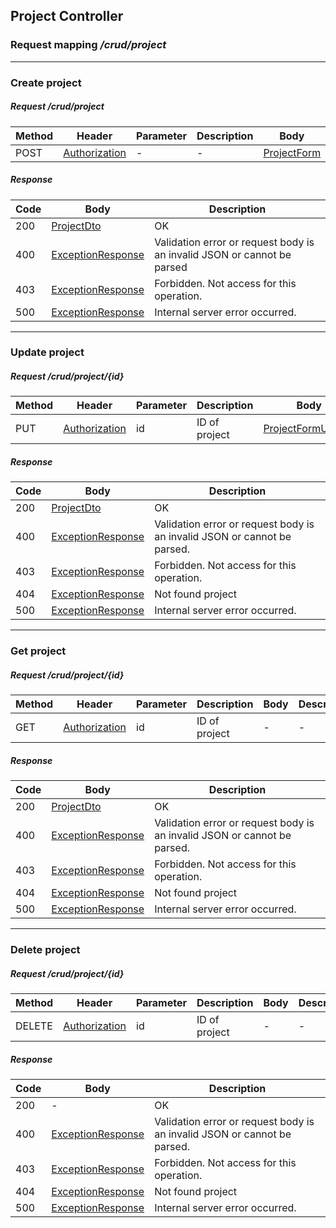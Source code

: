 ## Project Controller
### Request mapping <em>/crud/project</em>

___
### Create project
##### Request /crud/project
Method | Header | Parameter | Description | Body | Description
------------ | -------------  | ------------- | ------------- | ------------- | -------------
POST | [Authorization](../../model/user/AuthenticationUser.md) | - | - | [ProjectForm](../../model/project/ProjectForm.md) | - 

##### Response
Code | Body | Description
------------ | ------------- | -------------
200 | [ProjectDto](../../model/project/ProjectDto.md) | OK
400 | [ExceptionResponse](../../model/ExceptionResponse.md) | Validation error or request body is an invalid JSON or cannot be parsed
403 | [ExceptionResponse](../../model/ExceptionResponse.md) | Forbidden. Not access for this operation.
500 | [ExceptionResponse](../../model/ExceptionResponse.md) | Internal server error occurred.

___
### Update project
##### Request /crud/project/{id}
Method | Header | Parameter | Description | Body | Description
------------ | -------------  | ------------- | ------------- | ------------- | -------------
PUT | [Authorization](../../model/user/AuthenticationUser.md) | id | ID of project | [ProjectFormUpdate](../../model/project/ProjectFormUpdate.md) | -

##### Response
Code | Body | Description
------------ | ------------- | -------------
200 | [ProjectDto](../../model/project/ProjectDto.md) | OK
400 | [ExceptionResponse](../../model/ExceptionResponse.md) | Validation error or request body is an invalid JSON or cannot be parsed.
403 | [ExceptionResponse](../../model/ExceptionResponse.md) | Forbidden. Not access for this operation.
404 | [ExceptionResponse](../../model/ExceptionResponse.md) | Not found project
500 | [ExceptionResponse](../../model/ExceptionResponse.md) | Internal server error occurred.

___
### Get project
##### Request /crud/project/{id}
Method | Header | Parameter | Description | Body | Description
------------ | -------------  | ------------- | ------------- | ------------- | -------------
GET | [Authorization](../../model/user/AuthenticationUser.md) | id | ID of project | - | -

##### Response
Code | Body | Description
------------ | ------------- | -------------
200 | [ProjectDto](../../model/project/ProjectDto.md) | OK
400 | [ExceptionResponse](../../model/ExceptionResponse.md) | Validation error or request body is an invalid JSON or cannot be parsed.
403 | [ExceptionResponse](../../model/ExceptionResponse.md) | Forbidden. Not access for this operation.
404 | [ExceptionResponse](../../model/ExceptionResponse.md) | Not found project
500 | [ExceptionResponse](../../model/ExceptionResponse.md) | Internal server error occurred.

___
### Delete project
##### Request /crud/project/{id}
Method | Header | Parameter | Description | Body | Description
------------ | -------------  | ------------- | ------------- | ------------- | -------------
DELETE | [Authorization](../../model/user/AuthenticationUser.md) | id | ID of project | - | -

##### Response
Code | Body | Description
------------ | ------------- | -------------
200 | - | OK
400 | [ExceptionResponse](../../model/ExceptionResponse.md) | Validation error or request body is an invalid JSON or cannot be parsed.
403 | [ExceptionResponse](../../model/ExceptionResponse.md) | Forbidden. Not access for this operation.
404 | [ExceptionResponse](../../model/ExceptionResponse.md) | Not found project
500 | [ExceptionResponse](../../model/ExceptionResponse.md) | Internal server error occurred.